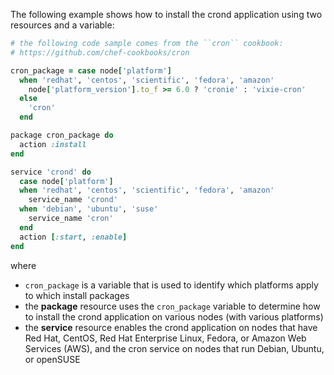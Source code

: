 The following example shows how to install the crond application using
two resources and a variable:

``` ruby
# the following code sample comes from the ``cron`` cookbook:
# https://github.com/chef-cookbooks/cron

cron_package = case node['platform']
  when 'redhat', 'centos', 'scientific', 'fedora', 'amazon'
    node['platform_version'].to_f >= 6.0 ? 'cronie' : 'vixie-cron'
  else
    'cron'
  end

package cron_package do
  action :install
end

service 'crond' do
  case node['platform']
  when 'redhat', 'centos', 'scientific', 'fedora', 'amazon'
    service_name 'crond'
  when 'debian', 'ubuntu', 'suse'
    service_name 'cron'
  end
  action [:start, :enable]
end
```

where

-   `cron_package` is a variable that is used to identify which
    platforms apply to which install packages
-   the **package** resource uses the `cron_package` variable to
    determine how to install the crond application on various nodes
    (with various platforms)
-   the **service** resource enables the crond application on nodes that
    have Red Hat, CentOS, Red Hat Enterprise Linux, Fedora, or Amazon
    Web Services (AWS), and the cron service on nodes that run Debian,
    Ubuntu, or openSUSE